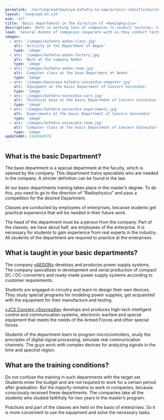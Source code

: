 ```yaml
---
permalink: '/en/longread/bazovye-kafedry-na-napravlenii-radiofizika/index.html'
layout: 'longread.en.njk'
aim: 'all'
title: 'Basic departments in the direction of «Radiophysics»'
description: 'With us working tens of companies to conduct lectures, training, practice, taking the best...'
lead: 'Several dozens of companies cooperate with us-they conduct lectures, internships, practices, take the best students to work. But most of all we interact with the «Concern «Sozvezdie» and «AEGON». Both of these companies have opened basic departments at our faculty.'
images:
  - src: '/images/kafedra-aedon-class.jpg'
    alt: 'Activity at the Department of Aegon'
    type: 'image'
  - src: '/images/kafedra-aedon-factory.jpg'
    alt: 'Work at the company Aedon'
    type: 'image'
  - src: '/images/kafedra-aedon-room.jpg'
    alt: 'Computer class at the base Department of Aedon'
    type: 'image'
  - src: '/images/bazovaya-kafedra-sozvezdie-computer.jpg'
    alt: 'Equipment at the basic Department of Concern Sozvezdie'
    type: 'image'
  - src: '/images/kafedra-sozvezdie-cars.jpg'
    alt: 'Technical base at the basic Department of Concern Sozvezdie'
    type: 'image'
  - src: '/images/kafedra-sozvezdie-experiments.jpg'
    alt: 'Experiments at the basic Department of Concern Sozvezdie'
    type: 'image'
  - src: '/images/kafedra-sozvezdie-room.jpg'
    alt: 'Computer class at the basic Department of Concern Sozvezdie'
    type: 'image'
updatedAt: 1568360578
---
```

What is the basic Department?
-----------------------------

The base department is a special department at the faculty, which is opened by the company. This department trains specialists who are needed in the company. A stricter definition can be found in the law.

At our basic departments training takes place in the master’s degree. To do this, you need to go to the direction of “Radiophysics” and pass a competition for the desired Department.

Classes are conducted by employees of enterprises, because students get practical experience that will be needed in their future work.

The head of the department must be a person from the company. Part of the classes, we have about half, are employees of the enterprise. It is necessary for students to gain experience from real experts in the industry. All students of the department are required to practice at the enterprises.

What is taught in your basic departments?
-----------------------------------------

The company [«AEDON»](https://www.aedon.ru) develops and produces power supply systems. The company specializes in development and serial production of compact DC / DC-converters and ready-made power supply systems according to customer requirements.

Students are engaged in circuitry and learn to design their own devices. They study special programs for modeling power supplies, get acquainted with the equipment for their manufacture and testing.

[«JCS Concern «Sozvezdie»](https://sozvezdie.su) develops and produces high-tech intelligent control and communication systems, electronic warfare and special equipment that meets the needs of the Armed Forces and other special forces.

Students of the department learn to program microcontrollers, study the principles of digital signal processing, simulate real communication channels. The guys work with complex devices for analyzing signals in the time and spectral region.

What are the training conditions?
---------------------------------

Do not confuse the training in such departments with the target set. Students enter the budget and are not required to work for a certain period after graduation. But the majority remains to work in companies, because consciously received these departments. The companies take all the students who studied faithfully for two years in the master’s program.

Practices and part of the classes are held on the basis of enterprises. So it is more convenient to use the equipment and solve the necessary tasks.
